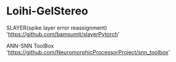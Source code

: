 # Loihi-GelStereo

SLAYER(spike layer error reassignment)
'https://github.com/bamsumit/slayerPytorch'

ANN-SNN ToolBox
'https://github.com/NeuromorphicProcessorProject/snn_toolbox'
